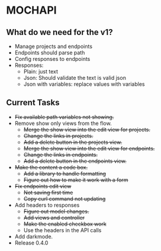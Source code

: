 # MOCHAPI

## What do we need for the v1?

- Manage projects and endpoints
- Endpoints should parse path
- Config responses to endpoints
- Responses:
  - Plain: just text
  - Json: Should validate the text is valid json
  - Json with variables: replace values with variables


## Current Tasks
  
- ~~Fix available path variables not showing.~~
- Remove show only views from the flow.
  - ~~Merge the show view into the edit view for projects.~~
  - ~~Change the links in projects.~~
  - ~~Add a delete button in the projects view.~~
  - ~~Merge the show view into the edit view for endpoints.~~
  - ~~Change the links in endpoints.~~
  - ~~Add a delete button in the endpoints view.~~
- ~~Make the content a code box.~~
  - ~~Add a library to handle formatting~~
  - ~~Figure out how to make it work with a form~~
- ~~Fix endpoints edit view~~
  - ~~Not saving first time~~
  - ~~Copy curl command not updating~~
- Add headers to responses
  - ~~Figure out model changes.~~
  - ~~Add views and controller~~
  - ~~Make the enabled checkbox work~~
  - Use the headers in the API calls
- Add darkmode.
- Release 0.4.0